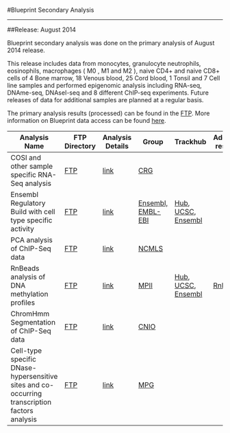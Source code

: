 #Blueprint Secondary Analysis
* * *

##Release:  August 2014

Blueprint secondary analysis was done on the primary analysis of August 2014 release.

This release includes data from monocytes, granulocyte neutrophils, eosinophils, macrophages ( M0 , M1 and M2 ), naive CD4+ and naive CD8+ cells of 4 Bone marrow, 18 Venous blood, 25 Cord blood, 1 Tonsil and 7 Cell line samples and performed epigenomic analysis including RNA-seq, DNAme-seq, DNAseI-seq and 8 different ChIP-seq experiments. Future releases of data for additional samples are planned at a regular basis.

The primary analysis results (processed) can be found in the <a href="http://ftp.ebi.ac.uk/pub/databases/blueprint/data">FTP</a>. More information on Blueprint data access can be found <a href="#/md/data">here</a>.

<div class="table-responsive">
<table summary="Blueprint Secondary Analysis Results" class="table table-striped">
	<thead>
		<tr>
			<th>Analysis Name</th>
			<th>FTP Directory</th>
			<th>Analysis Details</th>
			<th>Group</th>
			<th>Trackhub</th>
			<th>Additional resource</th>
		</tr>
	</thead>
	<tbody>
		<td>COSI and other sample specific RNA-Seq analysis</td>
			<td><a href="http://ftp.ebi.ac.uk/pub/databases/blueprint/releases/20140811/homo_sapiens/secondary_analysis/CoSI_analysis_of_RNA-seq_data">FTP</a></td>
			<td><a href="#/md/secondary_analysis/CoSI_analysis_of_RNA-seq_data_20140811">link</a></td>
			<td><a href="http://crg.eu/">CRG</a></td>
			<td></td>
			<td></td>
		</tr>
		<tr>
			<td>Ensembl Regulatory Build with cell type specific activity</td>
			<td><a href="http://ftp.ebi.ac.uk/pub/databases/blueprint/releases/20140811/homo_sapiens/secondary_analysis/Ensembl_Regulatory_Build">FTP</a></td>
			<td><a href="#/md/secondary_analysis/Ensembl_Regulatory_Build_20140811">link</a></td>
			<td><a href="http://www.ensembl.org/index.html">Ensembl, EMBL-EBI</a></td>
			<td><a href="http://ftp.ebi.ac.uk/pub/databases/blueprint/releases/20140811/homo_sapiens/secondary_analysis/Ensembl_Regulatory_Build/hub/hub.txt">Hub</a>, <a href="http://genome.ucsc.edu/cgi-bin/hgTracks?db=hg19&amp;hubUrl=http://ftp.ebi.ac.uk/pub/databases/blueprint/releases/20140811/homo_sapiens/secondary_analysis/Ensembl_Regulatory_Build/hub/hub.txt">UCSC</a>, <a href="http://grch37.ensembl.org/Homo_sapiens/Location/View?g=ENSG00000130544;contigviewbottom=url:http://ftp.ebi.ac.uk/pub/databases/blueprint/releases/20140811/homo_sapiens/secondary_analysis/Ensembl_Regulatory_Build/hub/hub.txt;format=DATAHUB;menu=Ensembl Regulatory Build data">Ensembl</a></td>
			<td></td>
		</tr>
		<tr>
			<td>PCA analysis of ChIP-Seq data</td>
			<td><a href="http://ftp.ebi.ac.uk/pub/databases/blueprint/releases/20140811/homo_sapiens/secondary_analysis/PCA_analysis_of_ChIP-Seq_data">FTP</a></td>
			<td><a href="#/md/secondary_analysis/PCA_analysis_of_ChIP-Seq_data_20140811">link</a></td>
			<td><a href="http://www.rimls.nl">NCMLS</a></td>
			<td></td>
			<td></td>
		</tr>
		<tr>
			<td>RnBeads analysis of DNA methylation profiles</td>
			<td><a href="http://ftp.ebi.ac.uk/pub/databases/blueprint/releases/20140811/homo_sapiens/secondary_analysis/RnBeads_analysis_for_Methylation_data">FTP</a></td>
			<td><a href="#/md/secondary_analysis/RnBeads_analysis_for_Methylation_data_20140811">link</a></td>
			<td><a href="http://mpi-inf.mpg.de">MPII</a></td>
			<td><a href="http://rnbeads.mpi-inf.mpg.de/reports/blueprint/release20140811/tracks_and_tables_data/sites/trackHub_bigBed/hub.txt">Hub</a>, <a href="http://genome.ucsc.edu/cgi-bin/hgTracks?db=hg19&amp;hubUrl=http://rnbeads.mpi-inf.mpg.de/reports/blueprint/release20140811/tracks_and_tables_data/sites/trackHub_bigBed/hub.txt">UCSC</a>, <a href="http://grch37.ensembl.org/Homo_sapiens/Location/View?g=ENSG00000130544;contigviewbottom=url:http://rnbeads.mpi-inf.mpg.de/reports/blueprint/release20140811/tracks_and_tables_data/sites/trackHub_bigBed/hub.txt;format=DATAHUB;menu=RnBeads data">Ensembl</a></td>
			<td><a href="http://rnbeads.mpi-inf.mpg.de/reports/blueprint/release20140811/index.html">RnBeads</a></td>
		</tr>
		<tr>
			<td>ChromHmm Segmentation of ChIP-Seq data</td>
			<td><a href="http://ftp.ebi.ac.uk/pub/databases/blueprint/releases/20140811/homo_sapiens/secondary_analysis/Segmentation_of_ChIP-Seq_data">FTP</a></td>
			<td><a href="#/md/secondary_analysis/Segmentation_of_ChIP-Seq_data_20140811">link</a></td>
			<td><a href="http://cnio.es">CNIO</a></td>
			<td></td>
			<td></td>
		</tr>
		<tr>
			<td>Cell-type specific DNase-hypersensitive sites and co-occurring transcription factors analysis</td>
			<td><a href="http://ftp.ebi.ac.uk/pub/databases/blueprint/releases/20140811/homo_sapiens/secondary_analysis/Cell-type_specific_DNase-hypersensitive_sites">FTP</a></td>
			<td><a href="#/md/secondary_analysis/Cell-type_specific_DNase-hypersensitive_sites_20140811">link</a></td>
			<td><a href="http://www.molgen.mpg.de/">MPG</a></td>
			<td></td>
			<td></td>
		</tr>
	</tbody>
</table>
</div>
